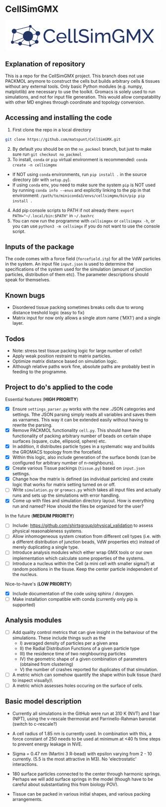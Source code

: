 # CellSimGMX

<p align="left">
  <img src="docs/logo.png" width="550" title="CellSimGMX logo">
</p>

## Explanation of repository

This is a repo for the CellSimGMX project. This branch does not use PACKMOL anymore to construct the cells but builds arbitrary cells & tissues without any external tools. 
Only basic Python modules (e.g. numpy, matplotlib) are necessary to use the toolkit. Gromacs is solely used
to run simulations, and not for input file generation. This would allow compatability with other MD engines through
coordinate and topology conversion. 

## Accessing and installing the code

1. First clone the repo in a local directory 
```sh
git clone https://github.com/matspunt/CellSimGMX.git
```
2. By default you should be on the ```no_packmol``` branch, but just to make sure run ```git checkout no_packmol```
3. To install, ```conda``` or ```pip``` virtual environment is recommended: ```conda create -n cellsimgmx```
* If NOT using ```conda``` environments, run ```pip install .``` in the source directory (dir with ```setup.py```). 
* If using ```conda``` env, you need to make sure the system ```pip``` is NOT used by running ```conda info --envs``` and explicitly linking to the pip in that environment:
```/path/to/miniconda3/envs/cellsimgmx/bin/pip pip install .``` 
4. Add pip console scripts to PATH if not already there: ```export PATH="~/.local/bin:$PATH"``` in ```~/.bashrc```
5. You can now run the programme with ```cellsimgmx``` or ```cellsimgmx -h```, or you can use ```python3 -m cellsimgx``` if you do not want to use the console script.  

## Inputs of the package

The code comes with a force field (```forcefield.itp```) for all the VdW particles in the system. An input file ```input.json``` is used to determine the specifications of the system
used for the simulation (amount of junction particles, distribution of them etc). The parameter descriptions should speak for themselves. 

## Known bugs
- Disordered tissue packing sometimes breaks cells due to wrong distance treshold logic (easy to fix)
- Matrix input for now only allows a single atom name ('MX1') and a single layer. 

## Todos
- Note: stress test tissue packing logic for large number of cells!!
- Apply weak position restraint to matrix particles. 
- Optimize matrix distance based on simulation logic.
- Although relative paths work fine, absolute paths are probably best in feeding to the programme. 

## Project to do's applied to the code

Essential features (**HIGH PRIORITY**)
- [x] Ensure ```settings_parser.py``` works with the new .JSON categories and settings. Tthe JSON parsing simply reads all variables and saves them as varnames. This way it can be extended easily without having to rewrite the parsing. 
- [x] Remove PACKMOL functionality ```cell.py```. This should have the functionality of packing arbitrary number of beads on certain shape surfaces (square, cube, ellipsoid, sphere) etc.
- [x] In addition, it distributes particle types in a systematic way and builds the GROMACS topology from the forcefield.
- [x] Within this logic, also include generation of the surface bonds (can be configured for arbitrary number of n-neighbours). 
- [x] Create various Tissue packings (```tissue.py```) based on ```input.json``` settings.
- [x] Change how the matrix is defined (as individual particles) and create logic that works for matrix setting turned on or off. 
- [ ] Write ```simulation.py``` or ```gromacs.py``` which takes all input files and actually runs and sets up the simulations with error handling. 
- [x] Come up with files and simulation directory layout. How is everything run and named? How should the files be organized for the user?

In the future (**MEDIUM PRIORITY**)
- [ ] Include: https://github.com/shirtsgroup/physical_validation to assess physical reasonableness systems. 
- [ ] Allow inhomogeneous system creation from different cell types (i.e. with a different distribution of junction beads, VdW properties etc) instead of merely duplicating a single type. 
- [ ] Introduce analysis modules which either wrap GMX tools or our own implementation which calculate some properties of the systems. 
- [ ] Introduce a nucleus within the Cell (a mini cell with smaller sigma?) at random positions in the tisuse. Keep the center particle independent of the nucleus. 

Nice-to-have's (**LOW PRIORITY**)
- [x] Include documentation of the code using sphinx / doxygen. 
- [ ] Make installation compatible with conda (currently only pip is supported)

## Analysis modules

- [ ] Add quality control metrics that can give insight in the behaviour of the simulations. These include things such as the 
    * I) averaged density of particles per a given area
    * II) the Radial Distribution Functions of a given particle type
    * III) the residence time of two neighbouring particles
    * IV) the geometric shape of a given combination of parameters (obtained from clustering)
    * V) the number of crashes reported for duplicates of that simulation. 
- [ ] A metric which can somehow quantify the shape within bulk tissue (hard to inspect visually)\
- [ ] A metric which assesses holes occuring on the surface of cells. 

## Basic model description

- Currently all simulations in the GitHub were run at 310 K (NVT) and 1 bar (NPT), using the v-rescale thermostat and Parrinello-Rahman barostat (switch to c-rescale?)

- A cell radius of 1.85 nm is currently used. In combination with this, a force constant of 250 needs to be used at minimum at <40 fs time steps to prevent energy leakage in NVE. 

- Sigma = 0.47 nm (Martini 3 R-bead) with epsilon varying from 2 - 10 currently. (5.5 is the most attractive in M3). No 'electrostatic' interactions. 

- 180 surface particles connected to the center through harmonic springs. Perhaps we will add surface springs in the model (though have to be careful about substantiating this from biology POV). 

- Tissue can be packed in various initial shapes, and various packing arrangements. 